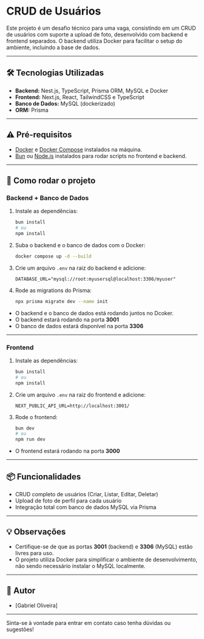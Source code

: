 # CRUD de Usuários 

Este projeto é um desafio técnico para uma vaga, consistindo em um CRUD de usuários com suporte a upload de foto, desenvolvido com backend e frontend separados. O backend utiliza Docker para facilitar o setup do ambiente, incluindo a base de dados.

---

## 🛠️ Tecnologias Utilizadas

- **Backend:** Nest.js, TypeScript, Prisma ORM, MySQL e Docker
- **Frontend:** Next.js, React, TailwindCSS e TypeScript
- **Banco de Dados:** MySQL (dockerizado)
- **ORM:** Prisma

---

## ⚠️ Pré-requisitos

- [Docker](https://www.docker.com/get-started) e [Docker Compose](https://docs.docker.com/compose/) instalados na máquina.
- [Bun](https://bun.sh/) ou [Node.js](https://nodejs.org/) instalados para rodar scripts no frontend e backend.

---

## 🚀 Como rodar o projeto

### Backend + Banco de Dados

1. Instale as dependências:
    ```bash
    bun install
    # ou
    npm install
    ```

2. Suba o backend e o banco de dados com o Docker:
    ```bash
    docker compose up -d --build
    ```

3. Crie um arquivo `.env` na raiz do backend e adicione:
    ```
    DATABASE_URL="mysql://root:myusersql@localhost:3306/myuser"
    ```

4. Rode as migrations do Prisma:
    ```bash
    npx prisma migrate dev --name init
    ```

- O backend e o banco de dados está rodando juntos no Dcoker.
- O backend estará rodando na porta **3001**
- O banco de dados estará disponível na porta **3306**

---

### Frontend

1. Instale as dependências:
    ```bash
    bun install
    # ou
    npm install
    ```

2. Crie um arquivo `.env` na raiz do frontend e adicione:
    ```
    NEXT_PUBLIC_API_URL=http://localhost:3001/
    ```

3. Rode o frontend:
    ```bash
    bun dev
    # ou
    npm run dev
    ```

- O frontend estará rodando na porta **3000**

---

## 📦 Funcionalidades

- CRUD completo de usuários (Criar, Listar, Editar, Deletar)
- Upload de foto de perfil para cada usuário
- Integração total com banco de dados MySQL via Prisma

---

## 💡 Observações

- Certifique-se de que as portas **3001** (backend) e **3306** (MySQL) estão livres para uso.
- O projeto utiliza Docker para simplificar o ambiente de desenvolvimento, não sendo necessário instalar o MySQL localmente.

---

## 👤 Autor

- [Gabriel Oliveira]

---

Sinta-se à vontade para entrar em contato caso tenha dúvidas ou sugestões!
